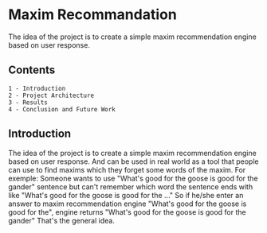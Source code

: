 # Maxim Recommandation

The idea of the project is to create a simple maxim recommendation engine based on user response.

## Contents

```
1 - Introduction
2 - Project Architecture
3 - Results
4 - Conclusion and Future Work
```

## Introduction

The idea of the project is to create a simple maxim recommendation engine based on user response. And can be used in real world as a tool that people can use to find maxims which they forget some words of the maxim.
For exemple:
  Someone wants to use "What's good for the goose is good for the gander" sentence but can't remember which word the sentence ends with like "What's good for the goose is good for the ..."
  So if he/she enter an answer to maxim recommendation engine "What's good for the goose is good for the", engine returns "What's good for the goose is good for the gander"
That's the general idea.

